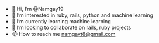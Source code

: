 - 👋 Hi, I’m @Namgay19
- 👀 I’m interested in ruby, rails, python and machine learning
- 🌱 I’m currently learning machine learning
- 💞️ I’m looking to collaborate on rails, ruby projects 
- 📫 How to reach me namgayt8@gmail.com

<!---
Namgay19/Namgay19 is a ✨ special ✨ repository because its `README.md` (this file) appears on your GitHub profile.
You can click the Preview link to take a look at your changes.
--->

